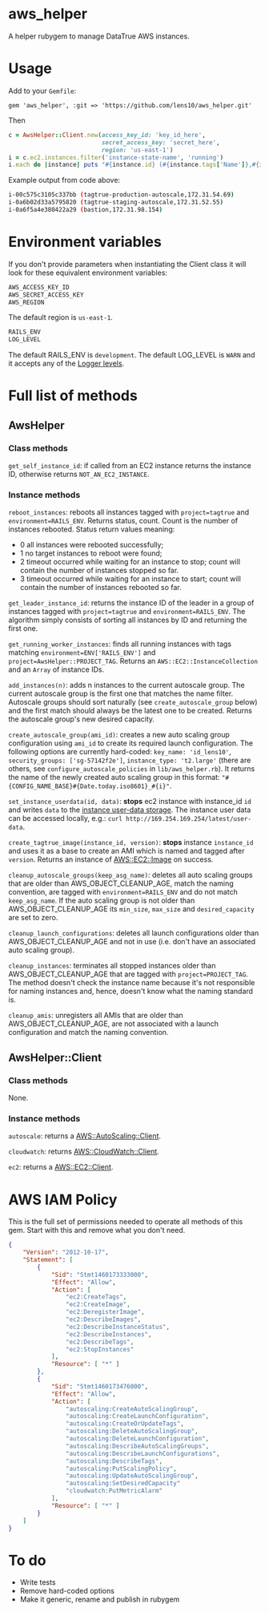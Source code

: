 # aws_helper

A helper rubygem to manage DataTrue AWS instances.

# Usage

Add to your `Gemfile`:

```Gemfile
gem 'aws_helper', :git => 'https://github.com/lens10/aws_helper.git'
```

Then
```ruby
c = AwsHelper::Client.new(access_key_id: 'key_id_here',
                          secret_access_key: 'secret_here',
                          region: 'us-east-1')
i = c.ec2.instances.filter('instance-state-name', 'running')
i.each do |instance| puts "#{instance.id} (#{instance.tags['Name']},#{instance.private_ip_address})" end
```

Example output from code above:
```bash
i-00c575c3105c337bb (tagtrue-production-autoscale,172.31.54.69)
i-0a6b02d33a5795820 (tagtrue-staging-autoscale,172.31.52.55)
i-0a6f5a4e380422a29 (bastion,172.31.98.154)
```

# Environment variables
If you don't provide parameters when instantiating the Client class it will look for these equivalent environment variables:

```bash
AWS_ACCESS_KEY_ID
AWS_SECRET_ACCESS_KEY
AWS_REGION
```

The default region is `us-east-1`.

```bash
RAILS_ENV
LOG_LEVEL
```

The default RAILS_ENV is `development`.  The default LOG_LEVEL is `WARN` and it accepts any of the [Logger levels](http://ruby-doc.org/stdlib-2.2.2/libdoc/logger/rdoc/Logger.html).


# Full list of methods

## AwsHelper

### Class methods

`get_self_instance_id`: if called from an EC2 instance returns the instance ID, otherwise returns `NOT_AN_EC2_INSTANCE`.

### Instance methods

`reboot_instances`: reboots all instances tagged with `project=tagtrue` and `environment=RAILS_ENV`.  Returns status, count.  Count is the number of instances rebooted. Status return values meaning:
* 0 all instances were rebooted successfully;
* 1 no target instances to reboot were found;
* 2 timeout occurred while waiting for an instance to stop; count will contain the number of instances stopped so far.
* 3 timeout occurred while waiting for an instance to start; count will contain the number of instances rebooted so far.

`get_leader_instance_id`: returns the instance ID of the leader in a group of instances tagged with `project=tagtrue` and `environment=RAILS_ENV`.  The algorithm simply consists of sorting all instances by ID and returning the first one.

`get_running_worker_instances`: finds all running instances with tags matching `environment=ENV['RAILS_ENV']` and `project=AwsHelper::PROJECT_TAG`.  Returns an `AWS::EC2::InstanceCollection` and an `Array` of instance IDs.

`add_instances(n)`: adds n instances to the current autoscale group.  The current autoscale group is the first one that matches the name filter.  Autoscale groups should sort naturally (see `create_autoscale_group` below) and the first match should always be the latest one to be created.  Returns the autoscale group's new desired capacity.

`create_autoscale_group(ami_id)`: creates a new auto scaling group configuration using `ami_id` to create its required launch configuration.  The following options are currently hard-coded: `key_name: 'id_lens10'`, `security_groups: ['sg-57142f2e']`, `instance_type: 't2.large'` (there are others, see `configure_autoscale_policies` in `lib/aws_helper.rb`).  It returns the name of the newly created auto scaling group in this format: `"#{CONFIG_NAME_BASE}#{Date.today.iso8601}_#{i}"`.

`set_instance_userdata(id, data)`: **stops** ec2 instance with instance_id `id` and writes `data` to the [instance user-data storage](https://docs.aws.amazon.com/AWSEC2/latest/UserGuide/ec2-instance-metadata.html#instancedata-add-user-data). The instance user data can be accessed locally, e.g.: `curl http://169.254.169.254/latest/user-data`.

`create_tagtrue_image(instance_id, version)`: **stops** instance `instance_id` and uses it as a base to create an AMI which is named and tagged after `version`.  Returns an instance of [AWS::EC2::Image](http://www.rubydoc.info/gems/aws-sdk-v1/1.66.0/AWS/EC2/Image) on success.

`cleanup_autoscale_groups(keep_asg_name)`: deletes all auto scaling groups that are older than AWS_OBJECT_CLEANUP_AGE, match the naming convention, are tagged with `environment=RAILS_ENV` and do not match `keep_asg_name`.  If the auto scaling group is not older than AWS_OBJECT_CLEANUP_AGE its `min_size`, `max_size` and `desired_capacity` are set to zero.

`cleanup_launch_configurations`: deletes all launch configurations older than AWS_OBJECT_CLEANUP_AGE and not in use (i.e. don't have an associated auto scaling group).

`cleanup_instances`: terminates all stopped instances older than AWS_OBJECT_CLEANUP_AGE that are tagged with `project=PROJECT_TAG`.  The method doesn't check the instance name because it's not responsible for naming instances and, hence, doesn't know what the naming standard is.

`cleanup_amis`: unregisters all AMIs that are older than AWS_OBJECT_CLEANUP_AGE, are not associated with a launch configuration and match the naming convention.

## AwsHelper::Client

### Class methods

None.

### Instance methods

`autoscale`: returns a [AWS::AutoScaling::Client](http://www.rubydoc.info/gems/aws-sdk-v1/1.66.0/AWS/AutoScaling/Client).

`cloudwatch`: returns [AWS::CloudWatch::Client](http://www.rubydoc.info/gems/aws-sdk-v1/1.66.0/AWS/CloudWatch/Client).

`ec2`: returns a [AWS::EC2::Client](http://www.rubydoc.info/gems/aws-sdk-v1/1.66.0/AWS/EC2/Client).

# AWS IAM Policy

This is the full set of permissions needed to operate all methods of this gem.  Start with this and remove what you don't need.

```json
{
    "Version": "2012-10-17",
    "Statement": [
        {
            "Sid": "Stmt1460173333000",
            "Effect": "Allow",
            "Action": [
                "ec2:CreateTags",
                "ec2:CreateImage",
                "ec2:DeregisterImage",
                "ec2:DescribeImages",
                "ec2:DescribeInstanceStatus",
                "ec2:DescribeInstances",
                "ec2:DescribeTags",
                "ec2:StopInstances"
            ],
            "Resource": [ "*" ]
        },
        {
            "Sid": "Stmt1460173476000",
            "Effect": "Allow",
            "Action": [
                "autoscaling:CreateAutoScalingGroup",
                "autoscaling:CreateLaunchConfiguration",
                "autoscaling:CreateOrUpdateTags",
                "autoscaling:DeleteAutoScalingGroup",
                "autoscaling:DeleteLaunchConfiguration",
                "autoscaling:DescribeAutoScalingGroups",
                "autoscaling:DescribeLaunchConfigurations",
                "autoscaling:DescribeTags",
                "autoscaling:PutScalingPolicy",
                "autoscaling:UpdateAutoScalingGroup",
                "autoscaling:SetDesiredCapacity"
                "cloudwatch:PutMetricAlarm"
            ],
            "Resource": [ "*" ]
        }
    ]
}
```

# To do
* Write tests
* Remove hard-coded options
* Make it generic, rename and publish in rubygem
